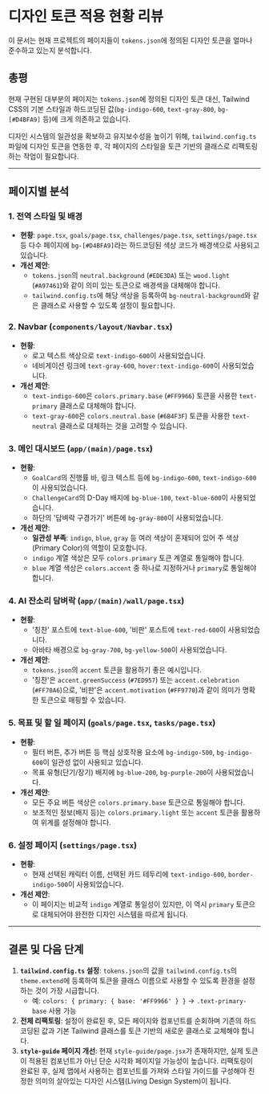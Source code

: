 
# 디자인 토큰 적용 현황 리뷰

이 문서는 현재 프로젝트의 페이지들이 `tokens.json`에 정의된 디자인 토큰을 얼마나 준수하고 있는지 분석합니다.

## 총평

현재 구현된 대부분의 페이지는 `tokens.json`에 정의된 디자인 토큰 대신, Tailwind CSS의 기본 스타일과 하드코딩된 값(`bg-indigo-600`, `text-gray-800`, `bg-[#D4BFA9]` 등)에 크게 의존하고 있습니다.

디자인 시스템의 일관성을 확보하고 유지보수성을 높이기 위해, `tailwind.config.ts` 파일에 디자인 토큰을 연동한 후, 각 페이지의 스타일을 토큰 기반의 클래스로 리팩토링하는 작업이 필요합니다.

---

## 페이지별 분석

### 1. 전역 스타일 및 배경

- **현황**: `page.tsx`, `goals/page.tsx`, `challenges/page.tsx`, `settings/page.tsx` 등 다수 페이지에 `bg-[#D4BFA9]`라는 하드코딩된 색상 코드가 배경색으로 사용되고 있습니다.
- **개선 제안**:
  - `tokens.json`의 `neutral.background` (`#EDE3DA`) 또는 `wood.light` (`#A97461`)와 같이 의미 있는 토큰으로 배경색을 대체해야 합니다.
  - `tailwind.config.ts`에 해당 색상을 등록하여 `bg-neutral-background`와 같은 클래스로 사용할 수 있도록 설정이 필요합니다.

### 2. Navbar (`components/layout/Navbar.tsx`)

- **현황**:
  - 로고 텍스트 색상으로 `text-indigo-600`이 사용되었습니다.
  - 네비게이션 링크에 `text-gray-600`, `hover:text-indigo-600`이 사용되었습니다.
- **개선 제안**:
  - `text-indigo-600`은 `colors.primary.base` (`#FF9966`) 토큰을 사용한 `text-primary` 클래스로 대체해야 합니다.
  - `text-gray-600`은 `colors.neutral.base` (`#6B4F3F`) 토큰을 사용한 `text-neutral` 클래스로 대체하는 것을 고려할 수 있습니다.

### 3. 메인 대시보드 (`app/(main)/page.tsx`)

- **현황**:
  - `GoalCard`의 진행률 바, 링크 텍스트 등에 `bg-indigo-600`, `text-indigo-600`이 사용되었습니다.
  - `ChallengeCard`의 D-Day 배지에 `bg-blue-100`, `text-blue-600`이 사용되었습니다.
  - 하단의 '담벼락 구경가기' 버튼에 `bg-gray-800`이 사용되었습니다.
- **개선 제안**:
  - **일관성 부족**: `indigo`, `blue`, `gray` 등 여러 색상이 혼재되어 있어 주 색상(Primary Color)의 역할이 모호합니다.
  - `indigo` 계열 색상은 모두 `colors.primary` 토큰 계열로 통일해야 합니다.
  - `blue` 계열 색상은 `colors.accent` 중 하나로 지정하거나 `primary`로 통일해야 합니다.

### 4. AI 잔소리 담벼락 (`app/(main)/wall/page.tsx`)

- **현황**:
  - '칭찬' 포스트에 `text-blue-600`, '비판' 포스트에 `text-red-600`이 사용되었습니다.
  - 아바타 배경으로 `bg-gray-700`, `bg-yellow-500`이 사용되었습니다.
- **개선 제안**:
  - `tokens.json`의 `accent` 토큰을 활용하기 좋은 예시입니다.
  - '칭찬'은 `accent.greenSuccess` (`#7ED957`) 또는 `accent.celebration` (`#FF70A6`)으로, '비판'은 `accent.motivation` (`#FF9770`)과 같이 의미가 명확한 토큰으로 매핑할 수 있습니다.

### 5. 목표 및 할 일 페이지 (`goals/page.tsx`, `tasks/page.tsx`)

- **현황**:
  - 필터 버튼, 추가 버튼 등 핵심 상호작용 요소에 `bg-indigo-500`, `bg-indigo-600`이 일관성 없이 사용되고 있습니다.
  - 목표 유형(단기/장기) 배지에 `bg-blue-200`, `bg-purple-200`이 사용되었습니다.
- **개선 제안**:
  - 모든 주요 버튼 색상은 `colors.primary.base` 토큰으로 통일해야 합니다.
  - 보조적인 정보(배지 등)는 `colors.primary.light` 또는 `accent` 토큰을 활용하여 위계를 설정해야 합니다.

### 6. 설정 페이지 (`settings/page.tsx`)

- **현황**:
  - 현재 선택된 캐릭터 이름, 선택된 카드 테두리에 `text-indigo-600`, `border-indigo-500`이 사용되었습니다.
- **개선 제안**:
  - 이 페이지는 비교적 `indigo` 계열로 통일성이 있지만, 이 역시 `primary` 토큰으로 대체되어야 완전한 디자인 시스템을 따르게 됩니다.

---

## 결론 및 다음 단계

1.  **`tailwind.config.ts` 설정**: `tokens.json`의 값을 `tailwind.config.ts`의 `theme.extend`에 등록하여 토큰을 클래스 이름으로 사용할 수 있도록 환경을 설정하는 것이 가장 시급합니다.
    - 예: `colors: { primary: { base: '#FF9966' } }` -> `.text-primary-base` 사용 가능
2.  **전체 리팩토링**: 설정이 완료된 후, 모든 페이지와 컴포넌트를 순회하며 기존의 하드코딩된 값과 기본 Tailwind 클래스를 토큰 기반의 새로운 클래스로 교체해야 합니다.
3.  **`style-guide` 페이지 개선**: 현재 `style-guide/page.jsx`가 존재하지만, 실제 토큰이 적용된 컴포넌트가 아닌 단순 시각화 페이지일 가능성이 높습니다. 리팩토링이 완료된 후, 실제 앱에서 사용하는 컴포넌트를 가져와 스타일 가이드를 구성해야 진정한 의미의 살아있는 디자인 시스템(Living Design System)이 됩니다.
